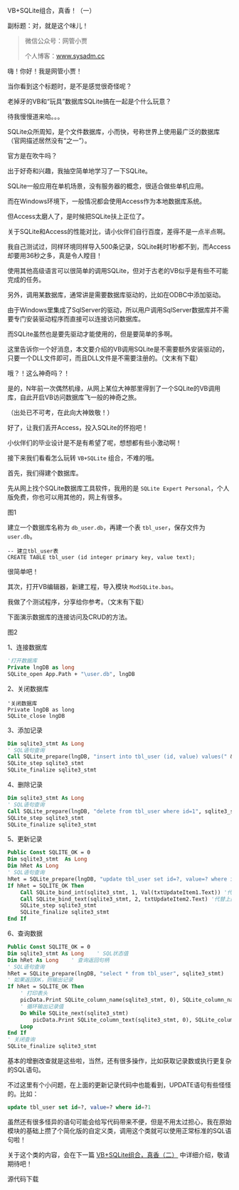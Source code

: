 VB+SQLite组合，真香！（一）

副标题：对，就是这个味儿！



> 微信公众号：网管小贾
>
> 个人博客：www.sysadm.cc



嗨！你好！我是网管小贾！

当你看到这个标题时，是不是感觉很奇怪呢？

老掉牙的VB和“玩具”数据库SQLite搞在一起是个什么玩意？

待我慢慢道来哈。。。



SQLite众所周知，是个文件数据库，小而快，号称世界上使用最广泛的数据库（官网描述居然没有“之一”）。

官方是在吹牛吗？

出于好奇和兴趣，我抽空简单地学习了一下SQLite。



SQLite一般应用在单机场景，没有服务器的概念，很适合做些单机应用。

而在Windows环境下，一般情况都会使用Access作为本地数据库系统。

但Access太磨人了，是时候把SQLite扶上正位了。

关于SQLite和Access的性能对比，请小伙伴们自行百度，差得不是一点半点啊。

我自己测试过，同样环境同样导入500条记录，SQLite耗时1秒都不到，而Access却要用36秒之多，真是令人瞠目！



使用其他高级语言可以很简单的调用SQLite，但对于古老的VB似乎是有些不可能完成的任务。

另外，调用某数据库，通常讲是需要数据库驱动的，比如在ODBC中添加驱动。

由于Windows里集成了SqlServer的驱动，所以用户调用SqlServer数据库并不需要专门安装驱动程序而直接可以连接访问数据库。

而SQLite虽然也是要先驱动才能使用的，但是要简单的多啊。

这里告诉你一个好消息，本文要介绍的VB调用SQLite是不需要额外安装驱动的，只要一个DLL文件即可，而且DLL文件是不需要注册的。（文末有下载）



哦？！这么神奇吗？！

是的，N年前一次偶然机缘，从网上某位大神那里得到了一个SQLite的VB调用库，自此开启VB访问数据库飞一般的神奇之旅。

（出处已不可考，在此向大神致敬！）

好了，让我们丢开Access，投入SQLite的怀抱吧！

小伙伴们的毕业设计是不是有希望了呢，想想都有些小激动啊！

接下来我们看看怎么玩转 `VB+SQLite` 组合，不难的哦。



首先，我们得建个数据库。

先从网上找个SQLite数据库工具软件，我用的是 `SQLite Expert Personal`，个人版免费，你也可以用其他的，网上有很多。

图1

建立一个数据库名称为 `db_user.db`，再建一个表 `tbl_user`，保存文件为 `user.db`。

```sqlite
-- 建立tbl_user表
CREATE TABLE tbl_user (id integer primary key, value text);
```

很简单吧！



其次，打开VB编辑器，新建工程，导入模块 `ModSQLite.bas`。

我做了个测试程序，分享给你参考。（文末有下载）

下面演示数据库的连接访问及CRUD的方法。

图2



1、连接数据库

```vb
'打开数据库
Private lngDB as long
SQLite_open App.Path + "\user.db", lngDB
```



2、关闭数据库

```visual basic
'关闭数据库
Private lngDB as long
SQLite_close lngDB
```


3、添加记录

```vb
Dim sqlite3_stmt As Long
' SQL语句查询
Call SQLite_prepare(lngDB, "insert into tbl_user (id, value) values(" & txtInsertItem1.Text + ",'" & txtInsertItem2.Text & "')", sqlite3_stmt)
SQLite_step sqlite3_stmt
SQLite_finalize sqlite3_stmt
```


4、删除记录

```vb
Dim sqlite3_stmt As Long
' SQL语句查询
Call SQLite_prepare(lngDB, "delete from tbl_user where id=1", sqlite3_stmt)
SQLite_step sqlite3_stmt
SQLite_finalize sqlite3_stmt
```



5、更新记录

```vb
Public Const SQLITE_OK = 0
Dim sqlite3_stmt  As Long
Dim hRet As Long
' SQL语句查询
hRet = SQLite_prepare(lngDB, "update tbl_user set id=?, value=? where id=?1", sqlite3_stmt)
If hRet = SQLITE_OK Then
    Call SQLite_bind_int(sqlite3_stmt, 1, Val(txtUpdateItem1.Text)) '代替上面sql语句里第1个问号
    Call SQLite_bind_text(sqlite3_stmt, 2, txtUpdateItem2.Text) '代替上面sql语句里第2个问号
    SQLite_step sqlite3_stmt
    SQLite_finalize sqlite3_stmt
End If
```



6、查询数据

```vb
Public Const SQLITE_OK = 0
Dim sqlite3_stmt As Long	' SQL状态值
Dim hRet As Long	' 查询返回句柄
' SQL语句查询
hRet = SQLite_prepare(lngDB, "select * from tbl_user", sqlite3_stmt)
' 如果返回OK，则输出记录
If hRet = SQLITE_OK Then
	' 打印表头
	picData.Print SQLite_column_name(sqlite3_stmt, 0), SQLite_column_name(sqlite3_stmt, 1)
	' 循环输出记录值
	Do While SQLite_next(sqlite3_stmt)
		picData.Print SQLite_column_text(sqlite3_stmt, 0), SQLite_column_text(sqlite3_stmt, 1)
	Loop
End If
' 关闭查询
SQLite_finalize sqlite3_stmt
```



基本的增删改查就是这些啦，当然，还有很多操作，比如获取记录数或执行更复杂的SQL语句。

不过这里有个小问题，在上面的更新记录代码中也能看到，UPDATE语句有些怪怪的。比如：

```sql
update tbl_user set id=?, value=? where id=?1
```

虽然还有很多怪异的语句可能会给写代码带来不便，但是不用太过担心，我在原始模块的基础上攒了个简化版的自定义类，调用这个类就可以使用正常标准的SQL语句啦！

关于这个类的内容，会在下一篇 [VB+SQLite组合，真香（二）](#) 中详细介绍，敬请期待吧！



源代码下载